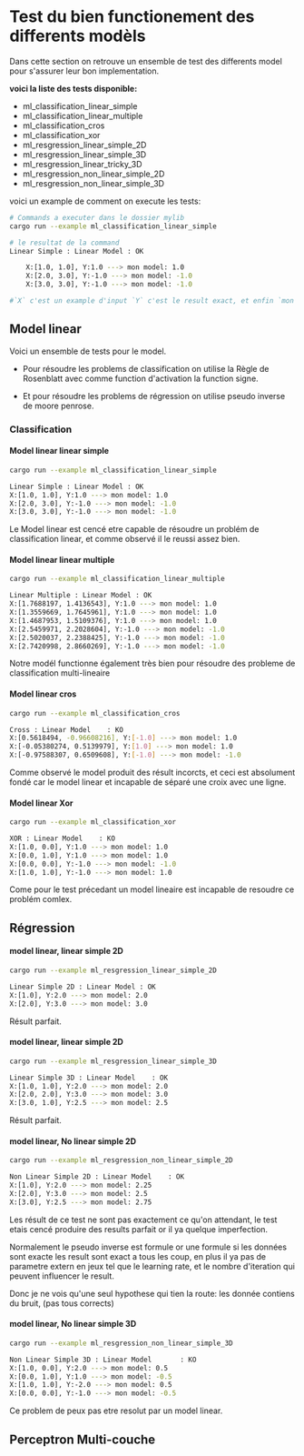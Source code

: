 # Test du bien functionement des differents modèls

Dans cette section on retrouve un ensemble de test des differents model pour s'assurer leur bon implementation.

**voici la liste des tests disponible:**

- ml_classification_linear_simple
- ml_classification_linear_multiple
- ml_classification_cros
- ml_classification_xor
- ml_resgression_linear_simple_2D
- ml_resgression_linear_simple_3D
- ml_resgression_linear_tricky_3D
- ml_resgression_non_linear_simple_2D
- ml_resgression_non_linear_simple_3D

voici un example de comment on execute les tests:

```bash
# Commands a executer dans le dossier mylib
cargo run --example ml_classification_linear_simple
```
```sh
# le resultat de la command
Linear Simple : Linear Model : OK

    X:[1.0, 1.0], Y:1.0 ---> mon model: 1.0
    X:[2.0, 3.0], Y:-1.0 ---> mon model: -1.0
    X:[3.0, 3.0], Y:-1.0 ---> mon model: -1.0

#`X` c'est un example d'input `Y` c'est le result exact, et enfin `mon model` c'est le result que le model a renvoyé
```

## Model linear

Voici un ensemble de tests pour le model.
- Pour résoudre les problems de classification on utilise la Règle de Rosenblatt avec comme function d'activation la function signe.

- Et pour résoudre les problems de régression on utilise pseudo inverse de moore penrose.

### Classification

#### Model linear linear simple

```bash
cargo run --example ml_classification_linear_simple
```
```bash
Linear Simple : Linear Model : OK
X:[1.0, 1.0], Y:1.0 ---> mon model: 1.0
X:[2.0, 3.0], Y:-1.0 ---> mon model: -1.0
X:[3.0, 3.0], Y:-1.0 ---> mon model: -1.0
```
Le Model linear est cencé etre capable de résoudre un problém de classification linear, et comme observé il le reussi assez bien. 

#### Model linear linear multiple

```bash
cargo run --example ml_classification_linear_multiple
```
```bash
Linear Multiple : Linear Model : OK
X:[1.7688197, 1.4136543], Y:1.0 ---> mon model: 1.0
X:[1.3559669, 1.7645961], Y:1.0 ---> mon model: 1.0
X:[1.4687953, 1.5109376], Y:1.0 ---> mon model: 1.0
X:[2.5459971, 2.2028604], Y:-1.0 ---> mon model: -1.0
X:[2.5020037, 2.2388425], Y:-1.0 ---> mon model: -1.0
X:[2.7420998, 2.8660269], Y:-1.0 ---> mon model: -1.0
```
Notre modél functionne également très bien pour résoudre des probleme de classification multi-lineaire 

#### Model linear cros
```bash
cargo run --example ml_classification_cros
```
```bash
Cross : Linear Model    : KO
X:[0.5618494, -0.96608216], Y:[-1.0] ---> mon model: 1.0
X:[-0.05380274, 0.5139979], Y:[1.0] ---> mon model: 1.0
X:[-0.97588307, 0.6509608], Y:[-1.0] ---> mon model: -1.0
```

Comme observé le model produit des résult incorcts, et ceci est absolument fondé car le model linear et incapable de séparé une croix avec une ligne.

#### Model linear Xor

```bash
cargo run --example ml_classification_xor
```
```bash
XOR : Linear Model    : KO
X:[1.0, 0.0], Y:1.0 ---> mon model: 1.0
X:[0.0, 1.0], Y:1.0 ---> mon model: 1.0
X:[0.0, 0.0], Y:-1.0 ---> mon model: -1.0
X:[1.0, 1.0], Y:-1.0 ---> mon model: 1.0
```
Come pour le test précedant un model lineaire est incapable de resoudre ce problém comlex.

## Régression

#### model linear, linear simple 2D

```bash
cargo run --example ml_resgression_linear_simple_2D
```
```bash
Linear Simple 2D : Linear Model : OK
X:[1.0], Y:2.0 ---> mon model: 2.0
X:[2.0], Y:3.0 ---> mon model: 3.0
```
Résult parfait.




#### model linear, linear simple 2D

```bash
cargo run --example ml_resgression_linear_simple_3D
```
```bash
Linear Simple 3D : Linear Model    : OK
X:[1.0, 1.0], Y:2.0 ---> mon model: 2.0
X:[2.0, 2.0], Y:3.0 ---> mon model: 3.0
X:[3.0, 1.0], Y:2.5 ---> mon model: 2.5
```
Résult parfait.

#### model linear, No linear simple 2D

```bash
cargo run --example ml_resgression_non_linear_simple_2D
```
```bash
Non Linear Simple 2D : Linear Model    : OK
X:[1.0], Y:2.0 ---> mon model: 2.25
X:[2.0], Y:3.0 ---> mon model: 2.5
X:[3.0], Y:2.5 ---> mon model: 2.75
```

Les résult de ce test ne sont pas exactement ce qu'on attendant, le test etais cencé produire des results parfait or il ya quelque imperfection. 

Normalement le pseudo inverse est formule or une formule si les données sont exacte les result sont exact a tous les coup, en plus il ya pas de parametre extern en jeux tel que le learning rate, et le nombre d'iteration qui peuvent influencer le result.

Donc je ne vois qu'une seul hypothese qui tien la route: les donnée contiens du bruit, (pas tous corrects)

#### model linear, No linear simple 3D
```bash
cargo run --example ml_resgression_non_linear_simple_3D
```
```bash
Non Linear Simple 3D : Linear Model       : KO
X:[1.0, 0.0], Y:2.0 ---> mon model: 0.5
X:[0.0, 1.0], Y:1.0 ---> mon model: -0.5
X:[1.0, 1.0], Y:-2.0 ---> mon model: 0.5
X:[0.0, 0.0], Y:-1.0 ---> mon model: -0.5
```
Ce problem de peux pas etre resolut par un model linear.


## Perceptron Multi-couche
